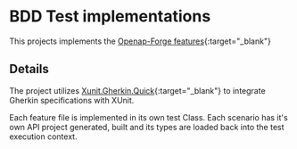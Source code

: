 # BDD Test implementations

This projects implements the [Openap-Forge features](https://github.com/ScottLogic/openapi-forge/tree/master/features){:target="_blank"}

## Details

The project utilizes [Xunit.Gherkin.Quick](https://github.com/ttutisani/Xunit.Gherkin.Quick){:target="_blank"} to integrate Gherkin specifications with XUnit.

Each feature file is implemented in its own test Class.
Each scenario has it's own API project generated, built and its types are loaded back into the test execution context.
